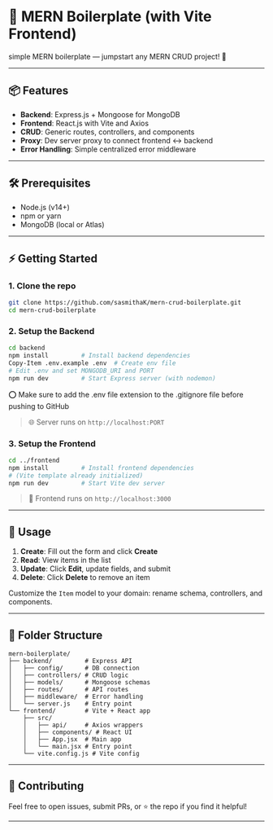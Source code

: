 # 🚀 MERN Boilerplate (with Vite Frontend)

simple MERN boilerplate — jumpstart any MERN CRUD project! 🎉

---

## 📦 Features

* **Backend**: Express.js + Mongoose for MongoDB
* **Frontend**: React.js with Vite and Axios
* **CRUD**: Generic routes, controllers, and components
* **Proxy**: Dev server proxy to connect frontend ↔️ backend
* **Error Handling**: Simple centralized error middleware

---

## 🛠️ Prerequisites

* Node.js (v14+)
* npm or yarn
* MongoDB (local or Atlas)

---

## ⚡ Getting Started

### 1. Clone the repo

```bash
git clone https://github.com/sasmithaK/mern-crud-boilerplate.git
cd mern-crud-boilerplate
```

### 2. Setup the Backend

```bash
cd backend
npm install         # Install backend dependencies
Copy-Item .env.example .env  # Create env file
# Edit .env and set MONGODB_URI and PORT
npm run dev         # Start Express server (with nodemon)
```

⭕ Make sure to add the .env file extension to the .gitignore file before pushing to GitHub

> 🌐 Server runs on `http://localhost:PORT`

### 3. Setup the Frontend

```bash
cd ../frontend
npm install         # Install frontend dependencies
# (Vite template already initialized)
npm run dev         # Start Vite dev server
```

> 🚀 Frontend runs on `http://localhost:3000`

---

## 🔧 Usage

1. **Create**: Fill out the form and click **Create**
2. **Read**: View items in the list
3. **Update**: Click **Edit**, update fields, and submit
4. **Delete**: Click **Delete** to remove an item

Customize the `Item` model to your domain: rename schema, controllers, and components.

---

## 📂 Folder Structure

```
mern-boilerplate/
├── backend/         # Express API
│   ├── config/      # DB connection
│   ├── controllers/ # CRUD logic
│   ├── models/      # Mongoose schemas
│   ├── routes/      # API routes
│   ├── middleware/  # Error handling
│   └── server.js    # Entry point
└── frontend/        # Vite + React app
    ├── src/
    │   ├── api/     # Axios wrappers
    │   ├── components/ # React UI
    │   ├── App.jsx  # Main app
    │   └── main.jsx # Entry point
    └── vite.config.js # Vite config
```

---

## 🤝 Contributing

Feel free to open issues, submit PRs, or ⭐ the repo if you find it helpful!

---
